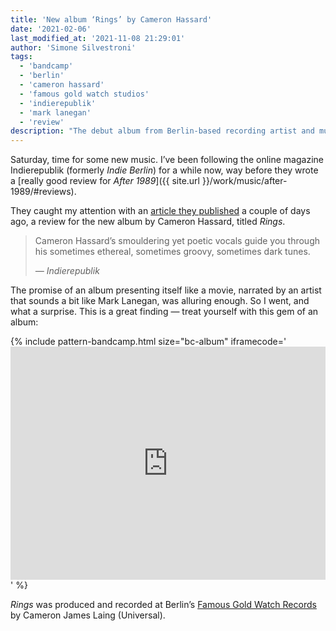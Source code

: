 ```yaml
---
title: 'New album ‘Rings’ by Cameron Hassard'
date: '2021-02-06'
last_modified_at: '2021-11-08 21:29:01'
author: 'Simone Silvestroni'
tags:
  - 'bandcamp'
  - 'berlin'
  - 'cameron hassard'
  - 'famous gold watch studios'
  - 'indierepublik'
  - 'mark lanegan'
  - 'review'
description: "The debut album from Berlin-based recording artist and multi-instrumentalist Cameron Hassard."
---
```

Saturday, time for some new music. I’ve been following the online magazine Indierepublik (formerly <em>Indie Berlin</em>) for a while now, way before they wrote a [really good review for _After 1989_]({{ site.url }}/work/music/after-1989/#reviews).

They caught my attention with an [article they published](https://indierepublik.com/music/cameron-hassard-releases-his-debut-mini-album-rings-and-it-packs-a-punch/) a couple of days ago, a review for the new album by Cameron Hassard, titled _Rings_.

> Cameron Hassard’s smouldering yet poetic vocals guide you through his sometimes ethereal, sometimes groovy, sometimes dark tunes.
> 
> <cite>— Indierepublik</cite>

The promise of an album presenting itself like a movie, narrated by an artist that sounds a bit like Mark Lanegan, was alluring enough. So I went, and what a surprise. This is a great finding — treat yourself with this gem of an album:

{% include pattern-bandcamp.html size="bc-album" iframecode='<iframe style="border: 0; width: 100%; height: 373px;" src="https://bandcamp.com/EmbeddedPlayer/album=4166563329/size=large/bgcol=ffffff/linkcol=333333/artwork=small/transparent=true/" seamless><a href="https://cameronhassard.bandcamp.com/album/rings-2">Rings by Cameron Hassard</a></iframe>' %}

_Rings_ was produced and recorded at Berlin’s [Famous Gold Watch Records](https://thefamousgoldwatch.com/) by Cameron James Laing (Universal).